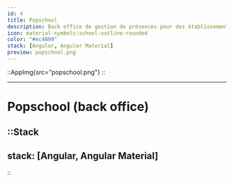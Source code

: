 ```yaml
---
id: 4
title: Popschool
description: Back office de gestion de présences pour des établissements scolaires.
icon: material-symbols:school-outline-rounded
color: "#ec4899"
stack: [Angular, Angular Material]
preview: popschool.png
---
```


::AppImg{src="popschool.png"}
::

---

# Popschool (back office)

::Stack
---
stack: [Angular, Angular Material]
---
::
